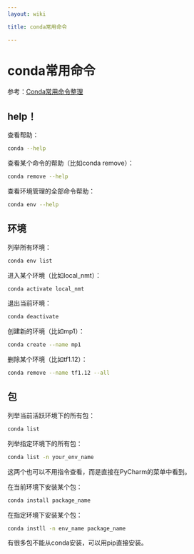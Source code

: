 ```yaml
---
layout: wiki

title: conda常用命令

---
```


# conda常用命令

参考：[Conda常用命令整理](https://blog.csdn.net/menc15/article/details/71477949)

## help！

查看帮助：

```bash
conda --help
```

查看某个命令的帮助（比如conda remove）：

```bash
conda remove --help
```

查看环境管理的全部命令帮助：

```bash
conda env --help
```

## 环境

列举所有环境：

```bash
conda env list
```

进入某个环境（比如local_nmt）：

```bash
conda activate local_nmt
```

退出当前环境：

```bash
conda deactivate
```

创建新的环境（比如mp1）：

```bash
conda create --name mp1
```

删除某个环境（比如tf1.12）：

```bash
conda remove --name tf1.12 --all
```

## 包

列举当前活跃环境下的所有包：

```bash
conda list
```

列举指定环境下的所有包：

```bash
conda list -n your_env_name
```

这两个也可以不用指令查看，而是直接在PyCharm的菜单中看到。

在当前环境下安装某个包：

```bash
conda install package_name
```

在指定环境下安装某个包：

```bash
conda instll -n env_name package_name
```

有很多包不能从conda安装，可以用pip直接安装。